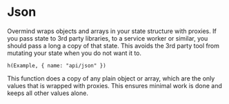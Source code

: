 # Json

Overmind wraps objects and arrays in your state structure with proxies. If you pass state to 3rd party libraries, to a service worker or similar, you should pass a long a copy of that state. This avoids the 3rd party tool from mutating your state when you do not want it to.

```marksy
h(Example, { name: "api/json" })
```

This function does a copy of any plain object or array, which are the only values that is wrapped with proxies. This ensures minimal work is done and keeps all other values alone.